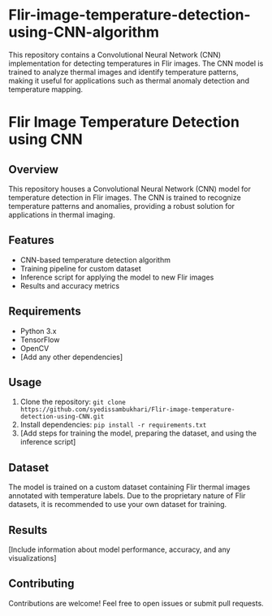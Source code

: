 # Flir-image-temperature-detection-using-CNN-algorithm
This repository contains a Convolutional Neural Network (CNN) implementation for detecting temperatures in Flir images. The CNN model is trained to analyze thermal images and identify temperature patterns, making it useful for applications such as thermal anomaly detection and temperature mapping.

# Flir Image Temperature Detection using CNN

## Overview
This repository houses a Convolutional Neural Network (CNN) model for temperature detection in Flir images. The CNN is trained to recognize temperature patterns and anomalies, providing a robust solution for applications in thermal imaging.

## Features
- CNN-based temperature detection algorithm
- Training pipeline for custom dataset
- Inference script for applying the model to new Flir images
- Results and accuracy metrics

## Requirements
- Python 3.x
- TensorFlow
- OpenCV
- [Add any other dependencies]

## Usage
1. Clone the repository: `git clone https://github.com/syedissambukhari/Flir-image-temperature-detection-using-CNN.git`
2. Install dependencies: `pip install -r requirements.txt`
3. [Add steps for training the model, preparing the dataset, and using the inference script]

## Dataset
The model is trained on a custom dataset containing Flir thermal images annotated with temperature labels. Due to the proprietary nature of Flir datasets, it is recommended to use your own dataset for training.

## Results
[Include information about model performance, accuracy, and any visualizations]

## Contributing
Contributions are welcome! Feel free to open issues or submit pull requests.

